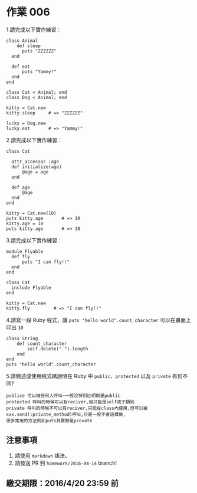 # 作業 006

1.請完成以下實作練習：

```
class Animal
    def sleep
      puts "ZZZZZZ"
  end
  
  def eat
      puts "Yammy!"
  end
end

class Cat < Animal; end
class Dog < Animal; end

kitty = Cat.new
kitty.sleep     # => "ZZZZZZ"

lucky = Dog.new
lucky.eat       # => "Yammy!"
```

2.請完成以下實作練習：

```
class Cat
    
  attr_accessor :age
  def initialize(age)
      @age = age
  end
  
  def age
      @age
  end
end

kitty = Cat.new(10)
puts kitty.age       # => 10
kitty.age = 18
puts kitty.age       # => 18
```

3.請完成以下實作練習：

```
module Flyable
  def fly
      puts "I can fly!!"
  end
end

class Cat
  include Flyable
end

kitty = Cat.new
kitty.fly         # => "I can fly!!"
```


4.請寫一段 Ruby 程式，讓 `puts "hello world".count_character` 可以在畫面上印出 `10`
```
class String
    def count_character
        self.delete(" ").length
    end
end
puts "hello world".count_character
```

5.請簡述或使用程式碼說明在 Ruby 中 `public`、`protected` 以及 `private` 有何不同?
```
publice 可以被任何人呼叫~一般沒特別註明都是public
protected 呼叫的時候可以有reciver,但只能是self或子類別
private 呼叫的時候不可以有reciver,只能在class內使用,但可以被xxx.send(:private_method)呼叫,只是一般不會這樣做,
很多常用的方法例如puts其實都是provate
```
## 注意事項

1. 請使用 `markdown` 語法。
2. 請發送 PR 到 `homework/2016-04-14` branch!

## 繳交期限：2016/4/20 23:59 前
